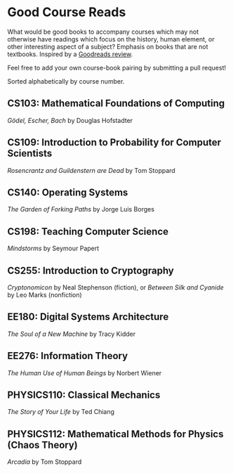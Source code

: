 # Good Course Reads

What would be good books to accompany courses which may not otherwise have readings which focus on the history, human element, or other interesting aspect of a subject? Emphasis on books that are not textbooks. Inspired by a [Goodreads review](https://www.goodreads.com/review/show/119537612?book_show_action=true&from_review_page=1).

Feel free to add your own course-book pairing by submitting a pull request!

Sorted alphabetically by course number.

## CS103: Mathematical Foundations of Computing

_Gödel, Escher, Bach_ by Douglas Hofstadter

## CS109: Introduction to Probability for Computer Scientists

_Rosencrantz and Guildenstern are Dead_ by Tom Stoppard

## CS140: Operating Systems

_The Garden of Forking Paths_ by Jorge Luis Borges

## CS198: Teaching Computer Science

_Mindstorms_ by Seymour Papert

## CS255: Introduction to Cryptography

_Cryptonomicon_ by Neal Stephenson (fiction), or _Between Silk and Cyanide_ by Leo Marks (nonfiction)

## EE180: Digital Systems Architecture

_The Soul of a New Machine_ by Tracy Kidder

## EE276: Information Theory

_The Human Use of Human Beings_ by Norbert Wiener

## PHYSICS110: Classical Mechanics

_The Story of Your Life_ by Ted Chiang

## PHYSICS112: Mathematical Methods for Physics (Chaos Theory)

_Arcadia_ by Tom Stoppard
